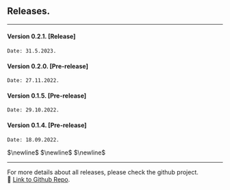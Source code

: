 ## Releases.
---

#### Version 0.2.1. [Release]
   
    Date: 31.5.2023.
   
#### Version 0.2.0. [Pre-release]
   
    Date: 27.11.2022.
   
#### Version 0.1.5. [Pre-release]
 
    Date: 29.10.2022.
   
#### Version 0.1.4. [Pre-release]

    Date: 18.09.2022.

$\newline$ 
$\newline$ 
$\newline$ 

---
   
 For more details about all releases, please check the github project.
<br>
:link: [Link to Github Repo](https://github.com/AmedBrook/Pulp_MILP-Hybrid-Energy-Optimization).
